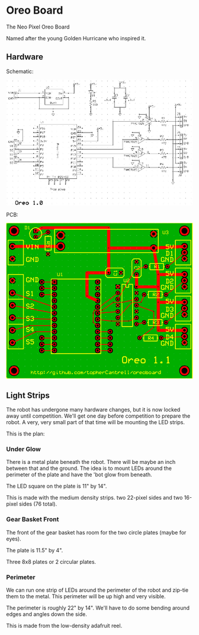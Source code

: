 # Oreo Board

The Neo Pixel Oreo Board

Named after the young Golden Hurricane who inspired it.

## Hardware ##

Schematic:

![](https://github.com/topherCantrell/oreoboard/blob/master/art/OreoSCH.jpg)

PCB:

![](https://github.com/topherCantrell/oreoboard/blob/master/art/OreoPCB.jpg)

## Light Strips ##

The robot has undergone many hardware changes, but it is now locked away until competition. We'll get one day before competition to prepare the robot. A very, very small part of that time will be mounting the LED strips.

This is the plan:

### Under Glow ###

There is a metal plate beneath the robot. There will be maybe an inch between that and the ground. The idea is to mount LEDs around the perimeter of the plate and have the 'bot glow from beneath.

The LED square on the plate is 11" by 14".

This is made with the medium density strips. two 22-pixel sides and two 16-pixel sides (76 total).

### Gear Basket Front ###

The front of the gear basket has room for the two circle plates (maybe for eyes).

The plate is 11.5" by 4".

Three 8x8 plates or 2 circular plates.

### Perimeter ###

We can run one strip of LEDs around the perimeter of the robot and zip-tie them to the metal. This perimeter will be up high and very visible.

The perimeter is roughly 22" by 14". We'll have to do some bending around edges and angles down the side.

This is made from the low-density adafruit reel.